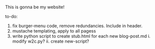 This is gonna be my website!

to-do:
1. fix burger-menu code, remove redundancies. Include in header.
2. mustache templating, apply to all pagess
3. write python script to create stub.html for each new blog-post.md
    i. modify w2c.py?
    ii. create new-script?
